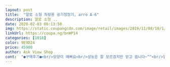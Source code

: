 ```yaml
---
layout: post 
title:  "알로 소형 차량용 공기청정기, arro A-6" 
description: 알로 소형 ..
date: 2020-02-03 06:13:50 
img: https://static.coupangcdn.com/image/retail/images/2019/11/08/10/1/6a09bbbf-0d18-4afa-b32e-4bf0c83d1267.jpg 
linkUrl: https://coupa.ng/bnWP14 
categories: [1018] 
color: 9E9D24 
price: 45900 
author: Ask View Shop 
cont:  "●구매후기●<br/>모양이 예뻐요<br/>성능은 잘 모르겠지만 믿고 씁니다~^^<br/>알로 소형 차량용 공기 청정기를 구입 하였는데<br/>좋아요ㅎㅎ 배송은 엄청빠른 로켓와우라서 말할것두없구<br/>코로나니 미세먼지니 해서 차량에도 먼지많고 기침재채기나오길래 하나두려고 구매했어요 오자마자 뜯어서 켜봤는데 깨긋하게 잘나오고 좋아용 소음두 없어서 더좋구여 집에잇는 공기청정기 성능바라면 안되구요 운전하는동안은 틀어놓으면 충분히공기정화될거같아여 바람도 적당해요 ㅎㅎ 잘쓰겠습니다<br/>휠터를 구입 하고져 합니다  어디에서 어덯게 구입 할수 있는지 알려 주세요?<br/>" 
---
```

